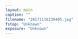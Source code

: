 ```yaml
---
layout: main
caption: ""
filename: "20171116230405.jpg"
fstop: "Unknown"
exposure: "Unknown"
---
```

